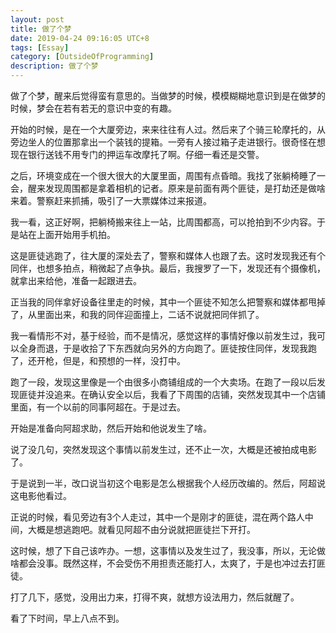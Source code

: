 ```yaml
---
layout: post
title: 做了个梦
date: 2019-04-24 09:16:05 UTC+8
tags: [Essay]
category: [OutsideOfProgramming]
description: 做了个梦
---
```


做了个梦，醒来后觉得蛮有意思的。当做梦的时候，模模糊糊地意识到是在做梦的时候，梦会在若有若无的意识中变的有趣。

<!-- more -->

开始的时候，是在一个大厦旁边，来来往往有人过。然后来了个骑三轮摩托的，从旁边坐人的位置那拿出一个装钱的提箱。一旁有人接过箱子走进银行。很奇怪在想现在银行送钱不用专门的押运车改摩托了啊。仔细一看还是交警。

之后，环境变成在一个很大很大的大厦里面，周围有点昏暗。我找了张躺椅睡了一会，醒来发现周围都是拿着相机的记者。原来是前面有两个匪徒，是打劫还是做啥来着。警察赶来抓捕，吸引了一大票媒体过来报道。

我一看，这正好啊，把躺椅搬来往上一站，比周围都高，可以抢拍到不少内容。于是站在上面开始用手机拍。

这是匪徒逃跑了，往大厦的深处去了，警察和媒体人也跟了去。这时发现我还有个同伴，也想多拍点，稍微起了点争执。最后，我搜罗了一下，发现还有个摄像机，就拿出来给他，准备一起跟进去。

正当我的同伴拿好设备往里走的时候，其中一个匪徒不知怎么把警察和媒体都甩掉了，从里面出来，和我的同伴迎面撞上，二话不说就把同伴抓了。

我一看情形不对，基于经验，而不是情况，感觉这样的事情好像以前发生过，我可以全身而退，于是收拾了下东西就向另外的方向跑了。匪徒按住同伴，发现我跑了，还开枪，但是，和预想的一样，没打中。

跑了一段，发现这里像是一个由很多小商铺组成的一个大卖场。在跑了一段以后发现匪徒并没追来。在确认安全以后，我看了下周围的店铺，突然发现其中一个店铺里面，有一个以前的同事阿超在。于是过去。

开始是准备向阿超求助，然后开始和他说发生了啥。

说了没几句，突然发现这个事情以前发生过，还不止一次，大概是还被拍成电影了。

于是说到一半，改口说当初这个电影是怎么根据我个人经历改编的。然后，阿超说这电影他看过。

正说的时候，看见旁边有3个人走过，其中一个是刚才的匪徒，混在两个路人中间，大概是想逃跑吧。就看见阿超不由分说就把匪徒拦下开打。

这时候，想了下自己该咋办。一想，这事情以及发生过了，我没事，所以，无论做啥都会没事。既然这样，不会受伤不用担责还能打人，太爽了，于是也冲过去打匪徒。

打了几下，感觉，没用出力来，打得不爽，就想方设法用力，然后就醒了。

看了下时间，早上八点不到。
